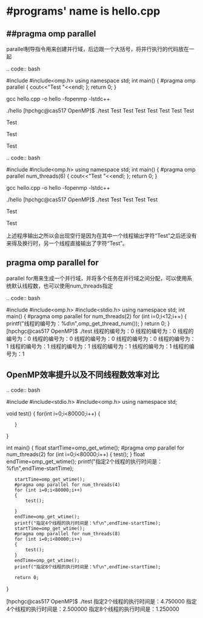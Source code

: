 #programs' name is hello.cpp
=============================

##pragma omp parallel 
-------------------

parallel制导指令用来创建并行域，后边跟一个大括号，将并行执行的代码放在一起

.. code:: bash

   #include<iostream>
   #include<omp.h>
   using namespace std;
   int main()
   {
       #pragma omp parallel
       {
           cout<<"Test "<<endl;
       };
       return 0;
   }

   gcc hello.cpp -o hello -fopenmp -lstdc++

   ./hello
   [hpchgc@cas517 OpenMP]$ ./test
   Test Test Test Test 
   Test Test Test 


   Test 

   Test 


   Test

.. code:: bash

   #include<iostream>
   #include<omp.h>
   using namespace std;
   int main()
   {
       #pragma omp parallel num_threads(6)
       {
           cout<<"Test "<<endl;
       };
       return 0;
   }

   gcc hello.cpp -o hello -fopenmp -lstdc++

   ./hello
   [hpchgc@cas517 OpenMP]$ ./test
   Test Test Test
   Test

   Test

   Test

上述程序输出之所以会出现空行是因为在其中一个线程输出字符“Test”之后还没有来得及换行时，另一个线程直接输出了字符“Test”。

pragma omp parallel for
-------------------------

parallel for用来生成一个并行域，并将多个任务在并行域之间分配，可以使用系统默认线程数，也可以使用num_threads指定

.. code:: bash

   #include<iostream>
   #include<omp.h>
   #include<stdio.h>
   using namespace std;
   int main()
   {
       #pragma omp parallel for num_threads(2)
       for (int i=0;i<12;i++)
       {
           printf("线程的编号为：%d\n",omp_get_thread_num());
       }
       return 0;
   }
   [hpchgc@cas517 OpenMP]$ ./test
   线程的编号为：0
   线程的编号为：0
   线程的编号为：0
   线程的编号为：0
   线程的编号为：0
   线程的编号为：0
   线程的编号为：1
   线程的编号为：1
   线程的编号为：1
   线程的编号为：1
   线程的编号为：1
   线程的编号为：1

OpenMP效率提升以及不同线程数效率对比
-------------------------------------

.. code:: bash

   #include<iostream>
   #include<stdio.h>
   #include<omp.h>
   using namespace std;

   void test()
   {
       for(int i=0;i<80000;i++)
       {

       }
   }

   int main()
   {
       float startTime=omp_get_wtime();
       #pragma omp parallel for num_threads(2)
       for (int i=0;i<80000;i++)
       {
           test();
       }
       float endTime=omp_get_wtime();
       printf("指定2个线程的执行时间是：%f\n",endTime-startTime);

       startTime=omp_get_wtime();
       #pragma omp parallel for num_threads(4)
       for (int i=0;i<80000;i++)
       {
           test();

       }
       endTime=omp_get_wtime();
       printf("指定4个线程的执行时间是：%f\n",endTime-startTime);
       startTime=omp_get_wtime();
       #pragma omp parallel for num_threads(8)
       for (int i=0;i<80000;i++)
       {
           test();
       }
       endTime=omp_get_wtime();
       printf("指定8个线程的执行时间是：%f\n",endTime-startTime);
    
       return 0;

   }

   [hpchgc@cas517 OpenMP]$ ./test
   指定2个线程的执行时间是：4.750000
   指定4个线程的执行时间是：2.500000
   指定8个线程的执行时间是：1.250000
